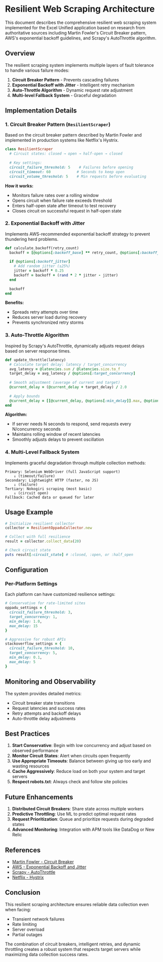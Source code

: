 # Resilient Web Scraping Architecture

This document describes the comprehensive resilient web scraping system implemented for the Excel Unified application based on research from authoritative sources including Martin Fowler's Circuit Breaker pattern, AWS's exponential backoff guidelines, and Scrapy's AutoThrottle algorithm.

## Overview

The resilient scraping system implements multiple layers of fault tolerance to handle various failure modes:

1. **Circuit Breaker Pattern** - Prevents cascading failures
2. **Exponential Backoff with Jitter** - Intelligent retry mechanism
3. **Auto-Throttle Algorithm** - Dynamic request rate adjustment
4. **Multi-level Fallback System** - Graceful degradation

## Implementation Details

### 1. Circuit Breaker Pattern (`ResilientScraper`)

Based on the circuit breaker pattern described by Martin Fowler and implemented in production systems like Netflix's Hystrix.

```ruby
class ResilientScraper
  # Circuit states: closed → open → half-open → closed
  
  # Key settings:
  circuit_failure_threshold: 5    # Failures before opening
  circuit_timeout: 60            # Seconds to keep open
  circuit_volume_threshold: 5    # Min requests before evaluating
```

**How it works:**
- Monitors failure rates over a rolling window
- Opens circuit when failure rate exceeds threshold
- Enters half-open state after timeout to test recovery
- Closes circuit on successful request in half-open state

### 2. Exponential Backoff with Jitter

Implements AWS-recommended exponential backoff strategy to prevent thundering herd problems.

```ruby
def calculate_backoff(retry_count)
  backoff = [@options[:backoff_base] ** retry_count, @options[:backoff_max]].min
  
  if @options[:backoff_jitter]
    # Add random jitter (±25%)
    jitter = backoff * 0.25
    backoff = backoff + (rand * 2 * jitter - jitter)
  end
  
  backoff
end
```

**Benefits:**
- Spreads retry attempts over time
- Reduces server load during recovery
- Prevents synchronized retry storms

### 3. Auto-Throttle Algorithm

Inspired by Scrapy's AutoThrottle, dynamically adjusts request delays based on server response times.

```ruby
def update_throttle(latency)
  # Calculate target delay: latency / target_concurrency
  avg_latency = @latencies.sum / @latencies.size.to_f
  target_delay = avg_latency / @options[:target_concurrency]
  
  # Smooth adjustment (average of current and target)
  @current_delay = (@current_delay + target_delay) / 2.0
  
  # Apply bounds
  @current_delay = [[@current_delay, @options[:min_delay]].max, @options[:max_delay]].min
end
```

**Algorithm:**
- If server needs N seconds to respond, send requests every N/concurrency seconds
- Maintains rolling window of recent latencies
- Smoothly adjusts delays to prevent oscillation

### 4. Multi-Level Fallback System

Implements graceful degradation through multiple collection methods:

```
Primary: Selenium WebDriver (full JavaScript support)
    ↓ (timeout/failure)
Secondary: Lightweight HTTP (faster, no JS)
    ↓ (failure)
Tertiary: Nokogiri scraping (most basic)
    ↓ (circuit open)
Fallback: Cached data or queued for later
```

## Usage Example

```ruby
# Initialize resilient collector
collector = ResilientOppaduCollector.new

# Collect with full resilience
result = collector.collect_data(20)

# Check circuit state
puts result[:circuit_state] # :closed, :open, or :half_open
```

## Configuration

### Per-Platform Settings

Each platform can have customized resilience settings:

```ruby
# Conservative for rate-limited sites
oppadu_settings = {
  circuit_failure_threshold: 3,
  target_concurrency: 1,
  min_delay: 1.0,
  max_delay: 15
}

# Aggressive for robust APIs
stackoverflow_settings = {
  circuit_failure_threshold: 10,
  target_concurrency: 5,
  min_delay: 0.1,
  max_delay: 5
}
```

## Monitoring and Observability

The system provides detailed metrics:

- Circuit breaker state transitions
- Request latencies and success rates
- Retry attempts and backoff delays
- Auto-throttle delay adjustments

## Best Practices

1. **Start Conservative**: Begin with low concurrency and adjust based on observed performance
2. **Monitor Circuit States**: Alert when circuits open frequently
3. **Use Appropriate Timeouts**: Balance between giving up too early and wasting resources
4. **Cache Aggressively**: Reduce load on both your system and target servers
5. **Respect robots.txt**: Always check and follow site policies

## Future Enhancements

1. **Distributed Circuit Breakers**: Share state across multiple workers
2. **Predictive Throttling**: Use ML to predict optimal request rates
3. **Request Prioritization**: Queue and prioritize requests during degraded states
4. **Advanced Monitoring**: Integration with APM tools like DataDog or New Relic

## References

- [Martin Fowler - Circuit Breaker](https://martinfowler.com/bliki/CircuitBreaker.html)
- [AWS - Exponential Backoff and Jitter](https://aws.amazon.com/blogs/architecture/exponential-backoff-and-jitter/)
- [Scrapy - AutoThrottle](https://docs.scrapy.org/en/latest/topics/autothrottle.html)
- [Netflix - Hystrix](https://github.com/Netflix/Hystrix)

## Conclusion

This resilient scraping architecture ensures reliable data collection even when facing:
- Transient network failures
- Rate limiting
- Server overload
- Partial outages

The combination of circuit breakers, intelligent retries, and dynamic throttling creates a robust system that respects target servers while maximizing data collection success rates.